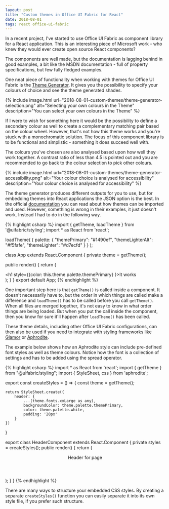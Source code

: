 ```yaml
---
layout: post
title: "Custom themes in Office UI Fabric for React"
date: 2018-08-01
tags: react office-ui-fabric
---
```

<p class="intro"><span class="dropcap">I</span>n a recent project, I've started to use Office UI Fabric as component library for a React application. This is an interesting piece of Microsoft work - who knew they would ever create open source React components?</p>

The components are well made, but the documentation is lagging behind in good examples, a bit like the MSDN documentation - full of property specifications, but few fully fledged examples.

One neat piece of functionality when working with themes for Office UI Fabric is the [Theme Generator](https://developer.microsoft.com/en-us/fabric#/styles/themegenerator). It gives you the possibility to specify your colours of choice and see the theme generated shades.

{%
  include image.html
  url="2018-08-01-custom-themes/theme-generator-selection.png"
  alt="Selecting your own colours in the Theme"
  description="You can select your own colours in the Theme"
%}

If I were to wish for something here it would be the possibility to define a secondary colour as well to create a complementary matching pair based on the colour wheel. However, that's not how this theme works and you're stuck with a monochromatic solution. The focus of this component library is to be functional and simplistic - something it does succeed well with.

The colours you've chosen are also analysed based upon how well they work together. A contrast ratio of less than 4.5 is pointed out and you are recommended to go back to the colour selection to pick other colours.

{%
  include image.html
  url="2018-08-01-custom-themes/theme-generator-accessibility.png"
  alt="Your colour choice is analysed for accessibility"
  description="Your colour choice is analysed for accessibility"
%}

The theme generator produces different outputs for you to use, but for embedding themes into React applications the JSON option is the best. In the official [documentation](https://github.com/OfficeDev/office-ui-fabric-react/tree/master/packages/styling#usage-via-javascript-styling-libraries-glamor-aphrodite) you can read about how themes can be imported and used. However, something is wrong in their examples, it just doesn't work. Instead I had to do in the following way.

{% highlight csharp %}
import { getTheme, loadTheme } from '@uifabric/styling';
import * as React from 'react';

loadTheme(
  {
    palette: {
      "themePrimary": "#1490ef",
      "themeLighterAlt": "#f5fafe",
      "themeLighter": "#d7ecfd"
    }
  }
);

class App extends React.Component {
  private theme = getTheme();

  public render() {
    return (
      <div className="App">
        <h1 style={\{color: this.theme.palette.themePrimary} }>It works</h1>
      </div>
    );
  }
}
export default App;
{% endhighlight %}

One important step here is that <code class="code">getTheme()</code> is called inside a component. It doesn't necessarily have to, but the order in which things are called make a difference and <code class="code">loadTheme()</code> has to be called before you call <code class="code">getTheme()</code>. When all files are merged together, it's not easy to know in what order things are being loaded. But when you put the call inside the component, then you know for sure it'll happen after <code class="code">loadTheme()</code> has been called.

These theme details, including other Office UI Fabric configurations, can then also be used if you need to integrate with styling frameworks like [Glamor](https://github.com/threepointone/glamor) or [Aphrodite](https://github.com/Khan/aphrodite).

The example below shows how an Aphrodite style can include pre-defined font styles as well as theme colours. Notice how the font is a collection of settings and has to be added using the spread operator. 

{% highlight csharp %}
import * as React from 'react';
import { getTheme } from "@uifabric/styling";
import { StyleSheet, css } from 'aphrodite';

export const createStyles = () =>
{
    const theme = getTheme();

    return StyleSheet.create({
        header: {
            ...(theme.fonts.xxLarge as any),
            backgroundColor: theme.palette.themePrimary,
            color: theme.palette.white,
            padding: '20px'
        }
    })
}

export class HeaderComponent extends React.Component {
    private styles = createStyles();
    public render() {
        return (
            <header className={css(this.styles.header)}>
                Header for page
            </header>
        );
    }
}
{% endhighlight %}

There are many ways to structure your embedded CSS styles. By creating a separate <code class="code">createStyles()</code> function you can easily separate it into its own style file, if you prefer such structure.